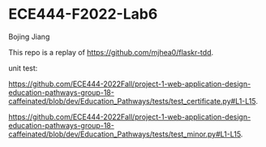 # ECE444-F2022-Lab6

Bojing Jiang

This repo is a replay of https://github.com/mjhea0/flaskr-tdd.

unit test:

https://github.com/ECE444-2022Fall/project-1-web-application-design-education-pathways-group-18-caffeinated/blob/dev/Education_Pathways/tests/test_certificate.py#L1-L15.

https://github.com/ECE444-2022Fall/project-1-web-application-design-education-pathways-group-18-caffeinated/blob/dev/Education_Pathways/tests/test_minor.py#L1-L15.
